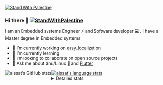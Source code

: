 [![Stand With Palestine](https://raw.githubusercontent.com/TheBSD/StandWithPalestine/main/banner-no-action.svg)](https://thebsd.github.io/StandWithPalestine)
### Hi there 👋   [![StandWithPalestine](https://raw.githubusercontent.com/TheBSD/StandWithPalestine/main/badges/StandWithPalestine.svg)](https://github.com/TheBSD/StandWithPalestine/blob/main/docs/README.md)

I am an Embedded systems Engineer ⚡️ and Software developer 💻 . I have a Master degree in Embedded systems
- 🔭 I’m currently working on [easy_localization](https://pub.dev/packages/easy_localization)
- 🌱 I’m currently learning 
- 👯 I’m looking to collaborate on open source projects
- 💬 Ask me about  Gnu/Linux 🐧 and [Flutter](https://flutter.dev) 

<a href="https://profile-summary-for-github.com/user/aissat">
  <img align="left" height="170px" src="https://github-readme-stats.vercel.app/api?username=aissat&show_icons=true&line_height=27&count_private=true&include_all_commits=true" alt="aissat's GitHub stats"/>
  <img src="https://github-readme-stats.vercel.app/api/top-langs/?username=aissat&hide_langs_below=5&layout=compact" alt="aissat's language stats"/>
</a>

<details>
<summary>Detailed stats</summary>
 

### 🧐 Waka Stats

<!--START_SECTION:waka-->
![Code Time](http://img.shields.io/badge/Code%20Time-6%2C209%20hrs%2012%20mins-blue)

![Profile Views](http://img.shields.io/badge/Profile%20Views-2-blue)

![Lines of code](https://img.shields.io/badge/From%20Hello%20World%20I%27ve%20Written-2.1%20million%20lines%20of%20code-blue)

**🐱 My GitHub Data** 

> 📦 121.6 kB Used in GitHub's Storage 
 > 
> 💼 Opted to Hire
 > 
> 📜 171 Public Repositories 
 > 
> 🔑 30 Private Repositories 
 > 
**I'm a Night 🦉** 

```text
🌞 Morning                593 commits         ██░░░░░░░░░░░░░░░░░░░░░░░   08.04 % 
🌆 Daytime                1223 commits        ████░░░░░░░░░░░░░░░░░░░░░   16.57 % 
🌃 Evening                3058 commits        ██████████░░░░░░░░░░░░░░░   41.44 % 
🌙 Night                  2505 commits        ████████░░░░░░░░░░░░░░░░░   33.95 % 
```
📅 **I'm Most Productive on Thursday** 

```text
Monday                   696 commits         ██░░░░░░░░░░░░░░░░░░░░░░░   09.43 % 
Tuesday                  1132 commits        ████░░░░░░░░░░░░░░░░░░░░░   15.34 % 
Wednesday                872 commits         ███░░░░░░░░░░░░░░░░░░░░░░   11.82 % 
Thursday                 1466 commits        █████░░░░░░░░░░░░░░░░░░░░   19.87 % 
Friday                   1316 commits        ████░░░░░░░░░░░░░░░░░░░░░   17.83 % 
Saturday                 1189 commits        ████░░░░░░░░░░░░░░░░░░░░░   16.11 % 
Sunday                   708 commits         ██░░░░░░░░░░░░░░░░░░░░░░░   09.59 % 
```


📊 **This Week I Spent My Time On** 

```text
🕑︎ Time Zone: Africa/Algiers

💬 Programming Languages: 
Rust                     25 hrs 1 min        ████████████████████░░░░░   79.83 % 
YAML                     4 hrs 26 mins       ████░░░░░░░░░░░░░░░░░░░░░   14.14 % 
Markdown                 42 mins             █░░░░░░░░░░░░░░░░░░░░░░░░   02.25 % 
Other                    35 mins             ░░░░░░░░░░░░░░░░░░░░░░░░░   01.87 % 
JSON                     14 mins             ░░░░░░░░░░░░░░░░░░░░░░░░░   00.74 % 

🔥 Editors: 
VS Code                  31 hrs 21 mins      █████████████████████████   100.00 % 

💻 Operating System: 
Linux                    31 hrs 21 mins      █████████████████████████   100.00 % 
```

**I Mostly Code in Dart** 

```text
Dart                     31 repos            ████████░░░░░░░░░░░░░░░░░   30.39 % 
TypeScript               11 repos            ███░░░░░░░░░░░░░░░░░░░░░░   10.78 % 
Dockerfile               4 repos             █░░░░░░░░░░░░░░░░░░░░░░░░   03.92 % 
C#                       4 repos             █░░░░░░░░░░░░░░░░░░░░░░░░   03.92 % 
Rust                     3 repos             █░░░░░░░░░░░░░░░░░░░░░░░░   02.94 % 
```



**Timeline**

![Lines of Code chart](https://raw.githubusercontent.com/aissat/aissat/master/assets/bar_graph.png)


 Last Updated on 23/08/2024 01:06:25 UTC
<!--END_SECTION:waka-->

</details>
